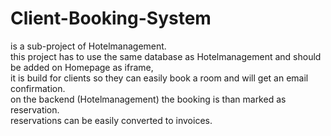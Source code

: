 # Client-Booking-System<br>
is a sub-project of Hotelmanagement.<br>
this project has to use the same database as Hotelmanagement and should be added on Homepage as iframe, <br>
it is build for clients so they can easily book a room and will get an email confirmation.<br>
on the backend (Hotelmanagement) the booking is than marked as reservation.<br>
reservations can be easily converted to invoices.<br>
